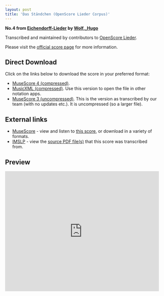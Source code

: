 ```yaml
---
layout: post
title: 'Das Ständchen (OpenScore Lieder Corpus)'
---
```


__No.4 from [Eichendorff-Lieder](https://fourscoreandmore.org/openscore/lieder/Wolf%2C_Hugo/Eichendorff-Lieder/) by [Wolf,_Hugo](https://fourscoreandmore.org/openscore/lieder/Wolf%2C_Hugo)__

Transcribed and maintained by contributors to [OpenScore Lieder].

Please visit the [official score page] for more information.

[official score page]: https://musescore.com/openscore-lieder-corpus/scores/5024834
[OpenScore Lieder]: https://musescore.com/openscore-lieder-corpus

## Direct Download

Click on the links below to download the score in your preferred format:
- [MuseScore 4 (compressed)](https://fourscoreandmore.org/openscore/lieder/Wolf%2C_Hugo/Eichendorff-Lieder/04_Das_St%C3%A4ndchen.mscz).
- [MusicXML (compressed)](https://fourscoreandmore.org/openscore/lieder/Wolf%2C_Hugo/Eichendorff-Lieder/04_Das_St%C3%A4ndchen.mxl). Use this version to open the file in other notation apps.
- [MuseScore 3 (uncompressed)](https://raw.githubusercontent.com/OpenScore/Lieder/refs/heads/main/scores/Wolf%2C_Hugo/Eichendorff-Lieder/04_Das_St%C3%A4ndchen/lc5024834.mscx). This is the version as transcribed by our team (with no updates etc.). It is uncompressed (so a larger file).

## External links

- [MuseScore] - view and listen to [this score][MuseScore], or download in a variety of formats.
- [IMSLP] - view the [source PDF file(s)][IMSLP] that this score was transcribed from.

[MuseScore]: https://musescore.com/score/5024834
[IMSLP]: https://imslp.org/wiki/Special:ReverseLookup/23172

## Preview

<iframe width="100%" height="394" src="https://musescore.com/openscore-lieder-corpus/scores/5024834/embed" frameborder="0" allowfullscreen allow="autoplay; fullscreen"></iframe>
